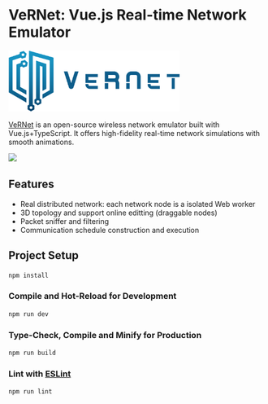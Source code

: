 # VeRNet: Vue.js Real-time Network Emulator

<img height="120" src="./logo.png"/>

[VeRNet](https://vernet.app) is an open-source wireless network emulator built with Vue.js+TypeScript. It offers high-fidelity real-time network simulations with smooth animations.


<img src="./screenshot.png"/>

## Features 

- Real distributed network: each network node is a isolated Web worker
- 3D topology and support online editting (draggable nodes)
- Packet sniffer and filtering
- Communication schedule construction and execution

## Project Setup

```sh
npm install
```

### Compile and Hot-Reload for Development

```sh
npm run dev
```

### Type-Check, Compile and Minify for Production

```sh
npm run build
```

### Lint with [ESLint](https://eslint.org/)

```sh
npm run lint
```
